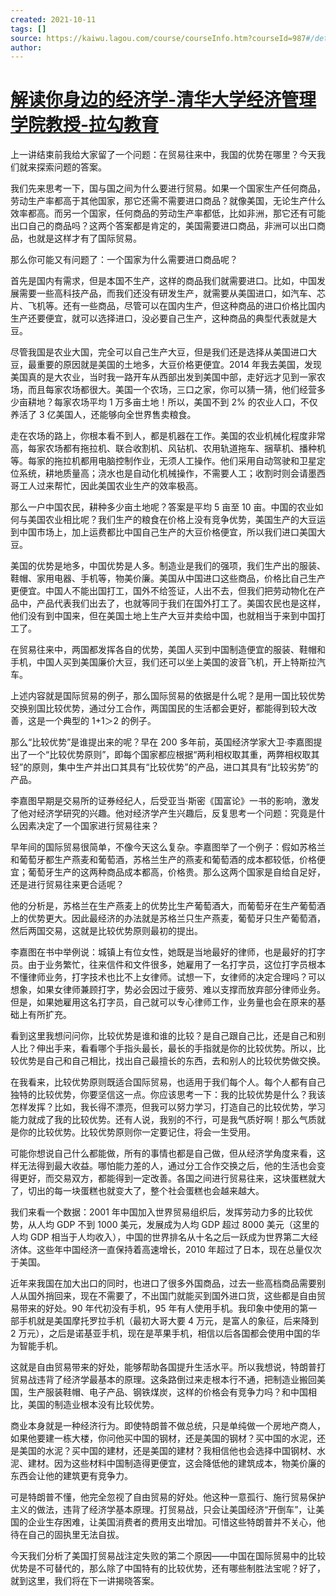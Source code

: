 ```yaml
---
created: 2021-10-11
tags: []
source: https://kaiwu.lagou.com/course/courseInfo.htm?courseId=987#/detail/pc?id=7794
author: 
---
```


# [解读你身边的经济学-清华大学经济管理学院教授-拉勾教育](https://kaiwu.lagou.com/course/courseInfo.htm?courseId=987#/detail/pc?id=7794)


上一讲结束前我给大家留了一个问题：在贸易往来中，我国的优势在哪里？今天我们就来探索问题的答案。

我们先来思考一下，国与国之间为什么要进行贸易。如果一个国家生产任何商品，劳动生产率都高于其他国家，那它还需不需要进口商品？就像美国，无论生产什么效率都高。而另一个国家，任何商品的劳动生产率都低，比如非洲，那它还有可能出口自己的商品吗？这两个答案都是肯定的，美国需要进口商品，非洲可以出口商品，也就是这样才有了国际贸易。

那么你可能又有问题了：一个国家为什么需要进口商品呢？

首先是国内有需求，但是本国不生产，这样的商品我们就需要进口。比如，中国发展需要一些高科技产品，而我们还没有研发生产，就需要从美国进口，如汽车、芯片、飞机等。还有一些商品，尽管可以在国内生产，但这种商品的进口价格比国内生产还要便宜，就可以选择进口，没必要自己生产，这种商品的典型代表就是大豆。

尽管我国是农业大国，完全可以自己生产大豆，但是我们还是选择从美国进口大豆，最重要的原因就是美国的土地多，大豆价格更便宜。2014 年我去美国，发现美国真的是大农业，当时我一路开车从西部出发到美国中部，走好远才见到一家农场，而且每家农场都很大。美国一个农场，三口之家，你可以猜一猜，他们经营多少亩耕地？每家农场平均 1 万多亩土地！所以，美国不到 2% 的农业人口，不仅养活了 3 亿美国人，还能够向全世界售卖粮食。

走在农场的路上，你根本看不到人，都是机器在工作。美国的农业机械化程度非常高，每家农场都有拖拉机、联合收割机、风钻机、农用轨道拖车、捆草机、播种机等。每家的拖拉机都用电脑控制作业，无须人工操作。他们采用自动驾驶和卫星定位系统，耕地质量高；浇水也是自动化机械操作，不需要人工；收割时则会请墨西哥工人过来帮忙，因此美国农业生产的效率极高。

那么一户中国农民，耕种多少亩土地呢？答案是平均 5 亩至 10 亩。中国的农业如何与美国农业相比呢？我们生产的粮食在价格上没有竞争优势，美国生产的大豆运到中国市场上，加上运费都比中国自己生产的大豆价格便宜，所以我们进口美国大豆。

美国的优势是地多，中国优势是人多。制造业是我们的强项，我们生产出的服装、鞋帽、家用电器、手机等，物美价廉。美国从中国进口这些商品，价格比自己生产更便宜。中国人不能出国打工，国外不给签证，人出不去，但我们把劳动物化在产品中，产品代表我们出去了，也就等同于我们在国外打工了。美国农民也是这样，他们没有到中国来，但在美国土地上生产大豆并卖给中国，也就相当于来到中国打工了。

在贸易往来中，两国都发挥各自的优势，美国人买到中国制造便宜的服装、鞋帽和手机，中国人买到美国廉价大豆，我们还可以坐上美国的波音飞机，开上特斯拉汽车。

上述内容就是国际贸易的例子，那么国际贸易的依据是什么呢？是用一国比较优势交换别国比较优势，通过分工合作，两国国民的生活都会更好，都能得到较大改善，这是一个典型的 1+1＞2 的例子。

那么“比较优势”是谁提出来的呢？早在 200 多年前，英国经济学家大卫·李嘉图提出了一个“比较优势原则”，即每个国家都应根据“两利相权取其重，两弊相权取其轻”的原则，集中生产并出口其具有“比较优势”的产品，进口其具有“比较劣势”的产品。

李嘉图早期是交易所的证券经纪人，后受亚当·斯密《国富论》一书的影响，激发了他对经济学研究的兴趣。他对经济学产生兴趣后，反复思考一个问题：究竟是什么因素决定了一个国家进行贸易往来？

早年间的国际贸易很简单，不像今天这么复杂。李嘉图举了一个例子：假如苏格兰和葡萄牙都生产燕麦和葡萄酒，苏格兰生产的燕麦和葡萄酒的成本都较低，价格便宜；葡萄牙生产的这两种商品成本都高，价格贵。那么这两个国家是自给自足好，还是进行贸易往来更合适呢？

他的分析是，苏格兰在生产燕麦上的优势比生产葡萄酒大，而葡萄牙在生产葡萄酒上的优势更大。因此最经济的办法就是苏格兰只生产燕麦，葡萄牙只生产葡萄酒，然后两国交易，这就是比较优势原则最初的提出。

李嘉图在书中举例说：城镇上有位女性，她既是当地最好的律师，也是最好的打字员。由于业务繁忙，往来信件和文件很多，她雇用了一名打字员，这位打字员根本不懂律师业务，打字技术也比不上女律师。试想一下，女律师的决定合理吗？可以想象，如果女律师兼顾打字，势必会因过于疲劳、难以支撑而放弃部分律师业务。但是，如果她雇用这名打字员，自己就可以专心律师工作，业务量也会在原来的基础上有所扩充。

看到这里我想问问你，比较优势是谁和谁的比较？是自己跟自己比，还是自己和别人比？伸出手来，看看哪个手指头最长，最长的手指就是你的比较优势。所以，比较优势是自己和自己相比，找出自己最擅长的东西，去和别人的比较优势做交换。

在我看来，比较优势原则既适合国际贸易，也适用于我们每个人。每个人都有自己独特的比较优势，你要坚信这一点。你应该思考一下：我的比较优势是什么？我该怎样发挥？比如，我长得不漂亮，但我可以努力学习，打造自己的比较优势，学习能力就成了我的比较优势。还有人说，我别的不行，可是我气质好啊！那么气质就是你的比较优势。比较优势原则你一定要记住，将会一生受用。

可能你想说自己什么都能做，所有的事情也都是自己做，但从经济学角度来看，这样无法得到最大收益。哪怕能力差的人，通过分工合作交换之后，他的生活也会变得更好，而交易双方，都能得到一定改善。各国之间进行贸易往来，这块蛋糕就大了，切出的每一块蛋糕也就变大了，整个社会蛋糕也会越来越大。

我们来看一个数据：2001 年中国加入世界贸易组织后，发挥劳动力多的比较优势，从人均 GDP 不到 1000 美元，发展成为人均 GDP 超过 8000 美元（这里的人均 GDP 相当于人均收入），中国的世界排名从十名之后一跃成为世界第二大经济体。这些年中国经济一直保持着高速增长，2010 年超过了日本，现在总量仅次于美国。

近年来我国在加大出口的同时，也进口了很多外国商品，过去一些高档商品需要别人从国外捎回来，现在不需要了，不出国门就能买到国外进口货，这些都是自由贸易带来的好处。90 年代初没有手机，95 年有人使用手机。我印象中使用的第一部手机就是美国摩托罗拉手机（最初大哥大要 4 万元，是富人的象征，后来降到 2 万元），之后是诺基亚手机，现在是苹果手机，相信以后各国都会使用中国的华为智能手机。

这就是自由贸易带来的好处，能够帮助各国提升生活水平。所以我想说，特朗普打贸易战违背了经济学最基本的原理。这条路倒过来走根本行不通，把制造业搬回美国，生产服装鞋帽、电子产品、钢铁煤炭，这样的价格会有竞争力吗？和中国相比，美国的制造业根本没有比较优势。

商业本身就是一种经济行为。即使特朗普不做总统，只是单纯做一个房地产商人，如果他要建一栋大楼，你问他买中国的钢材，还是美国的钢材？买中国的水泥，还是美国的水泥？买中国的建材，还是美国的建材？我相信他也会选择中国钢材、水泥、建材。因为这些材料中国制造得更便宜，这会降低他的建筑成本，物美价廉的东西会让他的建筑更有竞争力。

可是特朗普不懂，他完全忽视了自由贸易的好处。他这种一意孤行、施行贸易保护主义的做法，违背了经济学基本原理。打贸易战，只会让美国经济“开倒车”，让美国的企业生存困难，让美国消费者的费用支出增加。可惜这些特朗普并不关心，他待在自己的固执里无法自拔。

今天我们分析了美国打贸易战注定失败的第二个原因——中国在国际贸易中的比较优势是不可替代的，那么除了中国特有的比较优势，还有哪些制胜法宝呢？好了，就到这里，我们将在下一讲揭晓答案。
